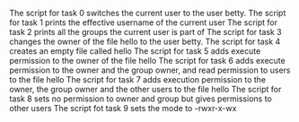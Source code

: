 The script for task 0 switches the current user to the user betty.
The script for task 1 prints the effective username of the current user
The script for task 2 prints all the groups the current user is part of
The script for task 3 changes the owner of the file hello to the user betty.
The script for task 4 creates an empty file called hello
The script for task 5 adds execute permission to the owner of the file hello
The script for task 6 adds execute permission to the owner and the group owner, and read permission to users to the file hello
The script for task 7 adds execution permission to the owner, the group owner and the other users to the file hello
The script for task 8 sets no permission to owner and group but gives permissions to other users
The script fot task 9 sets the mode to -rwxr-x-wx
